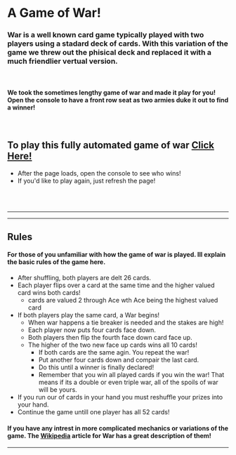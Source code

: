 # **A Game of War!**

### War is a well known card game typically played with two players using a stadard deck of cards. With this variation of the game we threw out the phisical deck and replaced it with a much friendlier vertual version.

<br>

#### We took the sometimes lengthy game of war and made it play for you! Open the console to have a front row seat as two armies duke it out to find a winner!

<br>

## To play this fully automated game of war [Click Here!](https://evrook.github.io/Game-Of-War/)
- After the page loads, open the console to see who wins!
- If you'd like to play again, just refresh the page!

<br>
<br>

---
---
## Rules

#### For those of you unfamiliar with how the game of war is played. Ill explain the basic rules of the game here.

- After shuffling, both players are delt 26 cards.
- Each player flips over a card at the same time and the higher valued card wins both cards!
    - cards are valued 2 through Ace wth Ace being the highest valued card
- If both players play the same card, a War begins!
    - When war happens a tie breaker is needed and the stakes are high!
    - Each player now puts four cards face down.
    - Both players then flip the fourth face down card face up.
    - The higher of the two new face up cards wins all 10 cards!
        - If both cards are the same agin. You repeat the war!
        - Put another four cards down and compair the last card.
        - Do this until a winner is finally declared!
        - Remember that you win all played cards if you win the war! That means if its a double or even triple war, all of the spoils of war will be yours.
- If you run our of cards in your hand you must reshuffle your prizes into your hand.
- Continue the game untill one player has all 52 cards!

#### If you have any intrest in more complicated mechanics or variations of the game. The [Wikipedia](https://en.wikipedia.org/wiki/War_(card_game)) article for War has a great description of them!

---

